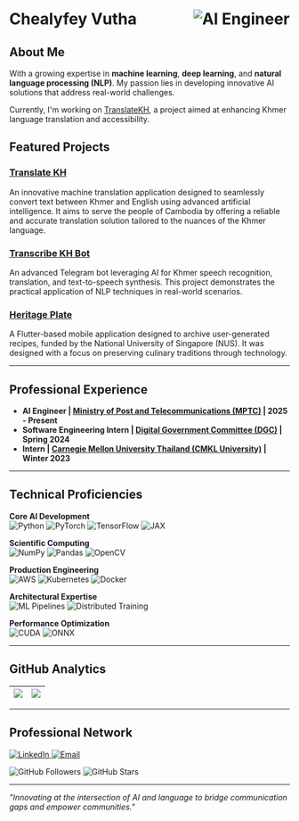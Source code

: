 # Chealyfey Vutha <img align="right" alt="AI Engineer" src="https://img.shields.io/badge/AI%20Engineer-4169E1?style=for-the-badge&logoColor=white" />

## About Me

With a growing expertise in **machine learning**, **deep learning**, and **natural language processing (NLP)**. My passion lies in developing innovative AI solutions that address real-world challenges.

Currently, I'm working on [TranslateKH](https://translatekh.mptc.gov.kh/), a project aimed at enhancing Khmer language translation and accessibility.

## Featured Projects
### [Translate KH](https://translatekh.mptc.gov.kh/)
An innovative machine translation application designed to seamlessly convert text between Khmer and English using advanced artificial intelligence. It aims to serve the people of Cambodia by offering a reliable and accurate translation solution tailored to the nuances of the Khmer language. 
### [Transcribe KH Bot](https://github.com/lyfeyvutha/transcribe-kh-bot)
An advanced Telegram bot leveraging AI for Khmer speech recognition, translation, and text-to-speech synthesis. This project demonstrates the practical application of NLP techniques in real-world scenarios.
### [Heritage Plate](https://credentials.nus.edu.sg/be28b90c-737b-45cb-af12-6e8926364aa5#acc.ztmSYEdP)
A Flutter-based mobile application designed to archive user-generated recipes, funded by the National University of Singapore (NUS). It was designed with a focus on preserving culinary traditions through technology.

---

## Professional Experience

- **AI Engineer | [Ministry of Post and Telecommunications (MPTC)](https://mptc.gov.kh/en/) | 2025 - Present**
- **Software Engineering Intern | [Digital Government Committee (DGC)](https://dgc.gov.kh/en) | Spring 2024**
- **Intern | [Carnegie Mellon University Thailand (CMKL University)](https://www.cmkl.ac.th/) | Winter 2023**
  
---
## Technical Proficiencies

**Core AI Development**  
![Python](https://img.shields.io/badge/Python-3776AB?logo=python&logoColor=white)
![PyTorch](https://img.shields.io/badge/PyTorch-EE4C2C?logo=pytorch&logoColor=white)
![TensorFlow](https://img.shields.io/badge/TensorFlow-FF6F00?logo=tensorflow&logoColor=white)
![JAX](https://img.shields.io/badge/JAX-4A76CD?logo=jax&logoColor=white)

**Scientific Computing**  
![NumPy](https://img.shields.io/badge/NumPy-013243?logo=numpy&logoColor=white)
![Pandas](https://img.shields.io/badge/Pandas-150458?logo=pandas&logoColor=white)
![OpenCV](https://img.shields.io/badge/OpenCV-5C3EE8?logo=opencv&logoColor=white)

**Production Engineering**  
![AWS](https://img.shields.io/badge/AWS-232F3E?logo=amazon-aws&logoColor=white)
![Kubernetes](https://img.shields.io/badge/Kubernetes-326CE5?logo=kubernetes&logoColor=white)
![Docker](https://img.shields.io/badge/Docker-2496ED?logo=docker&logoColor=white)

**Architectural Expertise**  
![ML Pipelines](https://img.shields.io/badge/ML_Pipelines-FFAE33?logo=apache-airflow&logoColor=white)
![Distributed Training](https://img.shields.io/badge/Distributed_Systems-4285F4?logo=google-cloud&logoColor=white)

**Performance Optimization**  
![CUDA](https://img.shields.io/badge/CUDA-76B900?logo=nvidia&logoColor=white)
![ONNX](https://img.shields.io/badge/ONNX-005CED?logo=onnx&logoColor=white)

---

## GitHub Analytics

| <a href="https://github.com/anuraghazra/github-readme-stats"><img align="center" src="https://github-readme-stats.vercel.app/api?username=lyfeyvutha&count_private=true&show_icons=true&theme=tokyonight" /></a> | <a href="https://github-profile-summary-cards.vercel.app/"><img align="center" src="http://github-profile-summary-cards.vercel.app/api/cards/profile-details?username=lyfeyvutha&theme=tokyonight" /></a> |
| ------------- | ------------- |

---

## Professional Network
<p align="left">
  <a href="https://www.linkedin.com/in/lyfeyvutha">
    <img src="https://img.shields.io/badge/-Let's%20Connect-0077B5?style=for-the-badge&logo=linkedin&logoColor=white&labelColor=0A66C2" alt="LinkedIn">
  </a>
  <a href="mailto:lyfeytech@gmail.com">
    <img src="https://img.shields.io/badge/-Discuss%20Opportunities-D14836?style=for-the-badge&logo=gmail&logoColor=white" alt="Email">
  </a>

<div align="left">
  <img src="https://img.shields.io/github/followers/lyfeyvutha?label=Community%20Engagement&style=social&color=586069" alt="GitHub Followers">
  <img src="https://img.shields.io/github/stars/lyfeyvutha?affiliations=OWNER%2CCOLLABORATOR&label=Project%20Impact&style=social&color=586069" alt="GitHub Stars">
</div>

---
*"Innovating at the intersection of AI and language to bridge communication gaps and empower communities."*
